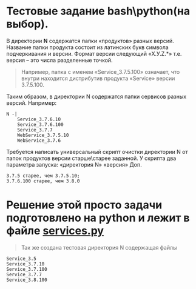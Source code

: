 # Тестовые задание bash\python(на выбор).

В директории **N** содержатся папки «продуктов» разных версий. Название папки продукта состоит из латинских букв символа подчеркивания и версии. Формат версии следующий «Х.У.Z.\*» т.е. версия – это числа разделенные точкой.

> Например, папка с именем «Service_3.7.5.100» означает, что внутри находится дистрибутив продукта «Service» версии 3.7.5.100.

Таким образом, в директории N содержатся папки сервисов разных версий. Например:

```
N -|
	Service_3.7.6.10
	Service_3.7.6.100
	Service_3.7.7
	WebService_3.7.5.10
	WebService_3.7.6
```

Требуется написать универсальный скрипт очистки директории N от папок продуктов версии старше\старее заданной. У скрипта два параметра запуска: «директория N» «версия»
Доп.

```
3.7.5 старее, чем 3.7.5.10;
3.7.6.100 старее, чем 3.8.0
```

# Решение этой просто задачи подготовлено на **python** и лежит в файле [services.py](./services.py)

> Так же создана тестовая директория N содержащая файлы

```
Service_3.5
Service_3.7.10
Service_3.7.100
Service_3.7.7
Service_3.8.100
```
